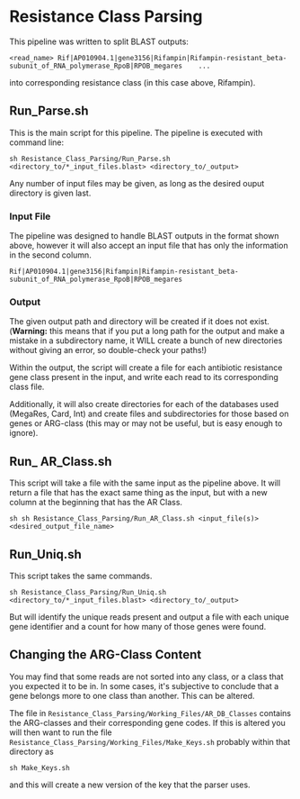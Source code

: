 # Resistance Class Parsing

This pipeline was written to split BLAST outputs: 
```
<read_name>	Rif|AP010904.1|gene3156|Rifampin|Rifampin-resistant_beta-subunit_of_RNA_polymerase_RpoB|RPOB_megares	...
```
into corresponding resistance class (in this case above, Rifampin).

## Run_Parse.sh
This is the main script for this pipeline. 
The pipeline is executed with command line:

```
sh Resistance_Class_Parsing/Run_Parse.sh <directory_to/*_input_files.blast> <directory_to/_output>
```

Any number of input files may be given, as long as the desired ouput directory is given last.

### Input File
The pipeline was designed to handle BLAST outputs in the format shown above, however it will also accept an input file that has only the information in the second column.
```
Rif|AP010904.1|gene3156|Rifampin|Rifampin-resistant_beta-subunit_of_RNA_polymerase_RpoB|RPOB_megares
```

### Output
The given output path and directory will be created if it does not exist.
(**Warning:** this means that if you put a long path for the output and make a mistake in a subdirectory name, it WILL create a bunch of new directories without giving an error, so double-check your paths!)

Within the output, the script will create a file for each antibiotic resistance gene class present in the input, and write each read to its corresponding class file.

Additionally, it will also create directories for each of the databases used (MegaRes, Card, Int) and create files and subdirectories for those based on genes or ARG-class (this may or may not be useful, but is easy enough to ignore).

## Run_ AR_Class.sh

This script will take a file with the same input as the pipeline above.
It will return a file that has the exact same thing as the input, but with a new column at the beginning that has the AR Class.

```sh sh Resistance_Class_Parsing/Run_AR_Class.sh <input_file(s)> <desired_output_file_name>```

## Run_Uniq.sh

This script takes the same commands.

```
sh Resistance_Class_Parsing/Run_Uniq.sh <directory_to/*_input_files.blast> <directory_to/_output>
```

But will identify the unique reads present and output a file with each unique gene identifier and a count for how many of those genes were found.

## Changing the ARG-Class Content
You may find that some reads are not sorted into any class, or a class that you expected it to be in. In some cases, it's subjective to conclude that a gene belongs more to one class than another. This can be altered.

The file in `Resistance_Class_Parsing/Working_Files/AR_DB_Classes` contains the ARG-classes and their corresponding gene codes. If this is altered you will then want to run the file `Resistance_Class_Parsing/Working_Files/Make_Keys.sh` probably within that directory as

```
sh Make_Keys.sh
```

and this will create a new version of the key that the parser uses.